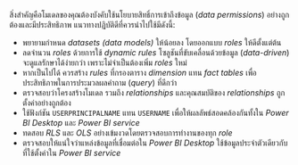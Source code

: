 
สิ่งสำคัญคือโมเดลของคุณต้องบังคับใช้นโยบายสิทธิ์การเข้าถึงข้อมูล (_data permissions_) อย่างถูกต้องและมีประสิทธิภาพ แนวทางปฏิบัติดีที่ควรนำไปใช้มีดังนี้:

- พยายามกำหนด _datasets (data models)_ ให้น้อยลง โดยออกแบบ _roles_ ให้ดีตั้งแต่ต้น
- ลดจำนวน _roles_ ด้วยการใช้ _dynamic rules_ โซลูชันที่ขับเคลื่อนด้วยข้อมูล (_data-driven_) จะดูแลรักษาได้ง่ายกว่า เพราะไม่จำเป็นต้องเพิ่ม _roles_ ใหม่
- หากเป็นไปได้ ควรสร้าง _rules_ ที่กรองตาราง _dimension_ แทน _fact tables_ เพื่อประสิทธิภาพในการประมวลผลคำถาม (_query_) ที่ดีกว่า
- ตรวจสอบว่าโครงสร้างโมเดล รวมถึง _relationships_ และคุณสมบัติของ _relationships_ ถูกตั้งค่าอย่างถูกต้อง
- ใช้ฟังก์ชัน `USERPRINCIPALNAME` แทน `USERNAME` เพื่อให้ผลลัพธ์สอดคล้องกันทั้งใน _Power BI Desktop_ และ _Power BI service_
- ทดสอบ _RLS_ และ _OLS_ อย่างเข้มงวดโดยตรวจสอบการทำงานของทุก _role_
- ตรวจสอบให้แน่ใจว่าแหล่งข้อมูลที่เชื่อมต่อใน _Power BI Desktop_ ใช้ข้อมูลประจำตัวเดียวกับที่ใช้ตั้งค่าใน _Power BI service_